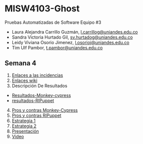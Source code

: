 # MISW4103-Ghost

Pruebas Automatizadas de Software
Equipo #3
- Laura Alejandra Carrillo Guzmán, l.carrillog@uniandes.edu.co​​
- Sandra Victoria Hurtado Gil, sv.hurtadog@uniandes.edu.co​​
- Leidy Viviana Osorio Jimenez, l.osorioj@uniandes.edu.co​​
- Tim Ulf Pambor, t.pambor@uniandes.edu.co​​

## Semana 4
1. [Enlaces a las incidencias](https://github.com/tpambor/MISW4103-Ghost/issues)
2. [Enlaces wiki](https://github.com/tpambor/MISW4103-Ghost/wiki)
3. Descripción De Resultados
- [Resultados-Monkey-cypress ](https://github.com/tpambor/MISW4103-Ghost/wiki/Descripci%C3%B3n-De-Resultados-Monkey-cypress)
- [resultados-RIPuppet](https://github.com/tpambor/MISW4103-Ghost/wiki/Descripci%C3%B3n-de-resultados-RIPuppet)
4. [Pros y contras Monkey-Cypress](https://github.com/tpambor/MISW4103-Ghost/wiki/Pros-Contras-Monkey-Cypress)
5. [Pros y contras RIPuppet](https://github.com/tpambor/MISW4103-Ghost/wiki/Pros-Contras-RIPuppet)
6. [Estrategia 1](https://uniandes-my.sharepoint.com/:b:/g/personal/l_carrillog_uniandes_edu_co/EYqu2mjqVsJAvhnywOIRwBQB2BaHPaHMFyZg2RDRlTBc7Q)
7. [Estrategia 2](https://uniandes-my.sharepoint.com/:b:/g/personal/l_carrillog_uniandes_edu_co/EdJ7z5m2A8lNt5ucF1wlqjEBdRxBE6PIVzw1skjk7qiVfg)
8. [Presentación](https://uniandes-my.sharepoint.com/:b:/g/personal/l_carrillog_uniandes_edu_co/EcO6aLq75RlJv2Eqs_0kt1gBt9psWfjtHyhULyW6-1i2GA?e=MG7rHE)
9. [Video](https://uniandes-my.sharepoint.com/:v:/g/personal/t_pambor_uniandes_edu_co/Ec_pyiLodp5Anlst47f9O8sB9xJSluwSMbWi6sygfYA-xw?e=aiIPTQ)
